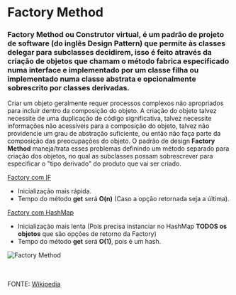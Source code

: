 # Factory Method

### Factory Method ou Construtor virtual, é um padrão de projeto de software (do inglês Design Pattern) que permite às classes delegar para subclasses decidirem, isso é feito através da criação de objetos que chamam o método fabrica especificado numa interface e implementado por um classe filha ou implementado numa classe abstrata e opcionalmente sobrescrito por classes derivadas.

Criar um objeto geralmente requer processos complexos não apropriados para incluir dentro da composição do objeto. A criação do objeto talvez necessite de uma duplicação de código significativa, talvez necessite informações não acessíveis para a composição do objeto, talvez não providencie um grau de abstração suficiente, ou então não faça parte da composição das preocupações do objeto. O padrão de design **Factory Method** maneja/trata esses problemas definindo um método separado para criação dos objetos, no qual as subclasses possam sobrescrever para especificar o "tipo derivado" do produto que vai ser criado.

[Factory com IF](https://github.com/Crissky/Padroes-de-Projeto/blob/master/Factory%20Method/src/br/com/factorymethod/dominio/mensagem/MensagemFactory.java)
- Inicialização mais rápida.
- Tempo do método **get** será **O(n)** (Caso a opção retornada seja a última).

[Factory com HashMap](https://github.com/Crissky/Padroes-de-Projeto/blob/master/Factory%20Method/src/br/com/factorymethod/dominio/mensagem/MensagemFactory2.java)
- Inicialização mais lenta (Pois precisa instanciar no HashMap **TODOS os objetos** que são opções de retorno da Factory)
- Tempo do método **get** será **O(1)**, pois é um hash.

![Factory Method](https://brizeno.files.wordpress.com/2011/09/factory-method.png)

<br><br>
FONTE: [Wikipedia](https://en.wikipedia.org/wiki/Factory_method_pattern)
